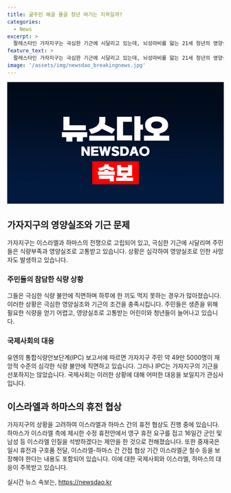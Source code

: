 ```yaml
---
title: 굶주린 해골 몰골 청년 여기는 지옥일까?
categories:
  - News
excerpt: >
  팔레스타인 가자지구는 극심한 기근에 시달리고 있는데, 뇌성마비를 앓는 21세 청년의 영양실조로 인한 참담한 모습이 사람들의 관심을 끌고 있다. 유엔 보고서에 따르면 가자지구 주민 중 거의 절반 이상이 식량 부족에 직면하고 있으며, IPC는 가자지구를 기근 선언하지는 않았지만, 기근 조건을 모두 충족하기 전에 주민들이 대거 사망할 수 있다는 우려가 제기되고 있다. 이에도 NYT는 가자지구 주민들이 이미 기근을 겪고 있다고 보도하였으며, 가자지구는 하마스와 이스라엘의 휴전 협상에 일부 진전이 있는 것으로 보이지만, 상황은 여전히 심각하다.
feature_text: >
  팔레스타인 가자지구는 극심한 기근에 시달리고 있는데, 뇌성마비를 앓는 21세 청년의 영양실조로 인한 참담한 모습이 사람들의 관심을 끌고 있다. 유엔 보고서에 따르면 가자지구 주민 중 거의 절반 이상이 식량 부족에 직면하고 있으며, IPC는 가자지구를 기근 선언하지는 않았지만, 기근 조건을 모두 충족하기 전에 주민들이 대거 사망할 수 있다는 우려가 제기되고 있다. 이에도 NYT는 가자지구 주민들이 이미 기근을 겪고 있다고 보도하였으며, 가자지구는 하마스와 이스라엘의 휴전 협상에 일부 진전이 있는 것으로 보이지만, 상황은 여전히 심각하다.
image: '/assets/img/newsdao_breakingnews.jpg'
---
```


<p><img src="/assets/img/newsdao_breakingnews.jpg" alt="koreaapp 속보" /></p>

<h2 data-ke-size="size26">가자지구의 영양실조와 기근 문제</h2>

<p data-ke-size="size16">가자지구는 이스라엘과 하마스의 전쟁으로 고립되어 있고, 극심한 기근에 시달리며 주민들은 식량부족과 영양실조로 고통받고 있습니다. 상황은 심각하여 영양실조로 인한 사망자도 발생하고 있습니다.</p>

<h3>주민들의 참담한 식량 상황</h3>

<p data-ke-size="size16">그들은 극심한 식량 불안에 직면하며 하루에 한 끼도 먹지 못하는 경우가 많아졌습니다. 이러한 상황은 극심한 영양실조와 기근의 조건을 충족시킵니다. 주민들은 생존을 위해 필요한 식량을 얻기 어렵고, 영양실조로 고통받는 어린이와 청년들이 늘어나고 있습니다.</p>

<h3>국제사회의 대응</h3>

<p data-ke-size="size16">유엔의 통합식량안보단계(IPC) 보고서에 따르면 가자지구 주민 약 49만 5000명이 재앙적 수준의 심각한 식량 불안에 직면하고 있습니다. 그러나 IPC는 가자지구의 기근을 선포하지는 않았습니다. 국제사회는 이러한 상황에 대해 어떠한 대응을 보일지가 관심사입니다.</p>

<h2 data-ke-size="size26">이스라엘과 하마스의 휴전 협상</h2>

<p data-ke-size="size16">가자지구의 상황을 고려하여 이스라엘과 하마스 간의 휴전 협상도 진행 중에 있습니다. 하마스가 이스라엘 측에 제시한 수정 휴전안에서 영구 휴전 요구를 접고 16일간 군인 및 남성 등 이스라엘 인질을 석방하겠다는 제안을 한 것으로 전해졌습니다. 또한 중재국은 일시 휴전과 구호품 전달, 이스라엘-하마스 간 간접 협상 기간 이스라엘군 철수 등을 보장해야 한다는 내용도 포함되어 있습니다. 이에 대한 국제사회와 이스라엘, 하마스의 대응이 주목받고 있습니다.</p>
실시간 뉴스 속보는, <a href="https://newsdao.kr" rel="dofollow">https://newsdao.kr</a>


